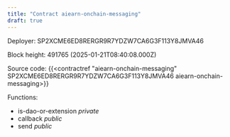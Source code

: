 ```yaml
---
title: "Contract aiearn-onchain-messaging"
draft: true
---
```

Deployer: SP2XCME6ED8RERGR9R7YDZW7CA6G3F113Y8JMVA46


 



Block height: 491765 (2025-01-21T08:40:08.000Z)

Source code: {{<contractref "aiearn-onchain-messaging" SP2XCME6ED8RERGR9R7YDZW7CA6G3F113Y8JMVA46 aiearn-onchain-messaging>}}

Functions:

* is-dao-or-extension _private_
* callback _public_
* send _public_
